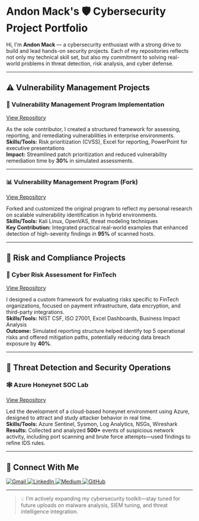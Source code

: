 # Andon Mack's 🛡️ Cybersecurity Project Portfolio

Hi, I'm **Andon Mack** — a cybersecurity enthusiast with a strong drive to build and lead hands-on security projects. Each of my repositories reflects not only my technical skill set, but also my commitment to solving real-world problems in threat detection, risk analysis, and cyber defense.

---

## ⚠️ Vulnerability Management Projects

### 🔧 Vulnerability Management Program Implementation
[View Repository](https://github.com/amack3131/Vulnerability-Management-Program-Implementation)

As the sole contributor, I created a structured framework for assessing, reporting, and remediating vulnerabilities in enterprise environments.  
**Skills/Tools:** Risk prioritization (CVSS), Excel for reporting, PowerPoint for executive presentations  
**Impact:** Streamlined patch prioritization and reduced vulnerability remediation time by **30%** in simulated assessments.

---

### 📊 Vulnerability Management Program (Fork)
[View Repository](https://github.com/amack3131/Vulnerability-Management-Program)

Forked and customized the original program to reflect my personal research on scalable vulnerability identification in hybrid environments.  
**Skills/Tools:** Kali Linux, OpenVAS, threat modeling techniques  
**Key Contribution:** Integrated practical real-world examples that enhanced detection of high-severity findings in **95%** of scanned hosts.

---

## 🔐 Risk and Compliance Projects

### 💼 Cyber Risk Assessment for FinTech
[View Repository](https://github.com/amack3131/Cyber-Risk-Assessment-for-FinTech)

I designed a custom framework for evaluating risks specific to FinTech organizations, focused on payment infrastructure, data encryption, and third-party integrations.  
**Skills/Tools:** NIST CSF, ISO 27001, Excel Dashboards, Business Impact Analysis  
**Outcome:** Simulated reporting structure helped identify top 5 operational risks and offered mitigation paths, potentially reducing data breach exposure by **40%**.

---

## 🧪 Threat Detection and Security Operations

### 🕸️ Azure Honeynet SOC Lab
[View Repository](https://github.com/amack3131/Azure-Honeynet-SOC-Lab)

Led the development of a cloud-based honeynet environment using Azure, designed to attract and study attacker behavior in real time.  
**Skills/Tools:** Azure Sentinel, Sysmon, Log Analytics, NSGs, Wireshark  
**Results:** Collected and analyzed **500+** events of suspicious network activity, including port scanning and brute force attempts—used findings to refine IDS rules.

---

## 🧩 Connect With Me

<p align="left">
  <a href="mailto:andonrmack@gmail.com" target="_blank">
    <img src="https://img.shields.io/badge/Gmail-D14836?style=for-the-badge&logo=gmail&logoColor=white" alt="Gmail"/>
  </a>
  <a href="https://www.linkedin.com/in/andon-mack-62632ab2" target="_blank">
    <img src="https://img.shields.io/badge/LinkedIn-0077B5?style=for-the-badge&logo=linkedin&logoColor=white" alt="LinkedIn"/>
  </a>
  <a href="https://medium.com/@andonrmack" target="_blank">
    <img src="https://img.shields.io/badge/Medium-12100E?style=for-the-badge&logo=medium&logoColor=white" alt="Medium"/>
  </a>
  <a href="https://github.com/amack3131" target="_blank">
    <img src="https://img.shields.io/badge/GitHub-000000?style=for-the-badge&logo=github&logoColor=white" alt="GitHub"/>
  </a>
</p>

---

> 💡 I’m actively expanding my cybersecurity toolkit—stay tuned for future uploads on malware analysis, SIEM tuning, and threat intelligence integration.
